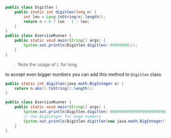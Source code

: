 ```java
public class Digitlen {
    public static int digitlen(long n) {
        int len = Long.toString(n).length();
        return n < 0 ? len - 1 : len;
    }
}
public class ExerciseRunner {
    public static void main(String[] args) {
        System.out.println(Digitlen.digitlen(-99999999L));
    }
}
```

> Note the usage of L for long

to accept even bigger numbers you can add this method to `Digitlen` class

```java
public static int digitlen(java.math.BigInteger n) {
    return n.abs().toString().length();
}

public class ExerciseRunner {
    public static void main(String[] args) {
	    System.out.println(Digitlen.digitlen(-999999999999999999999999L)); // won't compile
	    // Use BigInteger for huge numbers
		System.out.println(Digitlen.digitlen(new java.math.BigInteger("9989899...9997")));
    }
}
```
